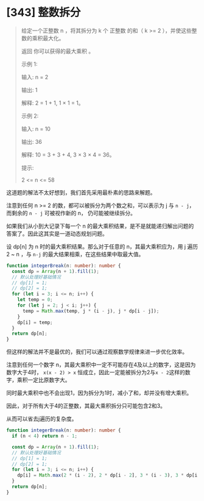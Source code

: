 # [343] 整数拆分

> 给定一个正整数 n ，将其拆分为 k 个 正整数 的和（ k >= 2 ），并使这些整数的乘积最大化。
>
> 返回 你可以获得的最大乘积 。
>
> 示例 1:
>
> 输入: n = 2
>
> 输出: 1
>
> 解释: 2 = 1 + 1, 1 × 1 = 1。
>
> 示例 2:
>
> 输入: n = 10
>
> 输出: 36
>
> 解释: 10 = 3 + 3 + 4, 3 × 3 × 4 = 36。
>
> 提示:
>
> 2 <= n <= 58

这道题的解法不太好想到，我们首先采用最朴素的思路来解题。

注意到任何 n >= 2 的数，都可以被拆分为两个数之和，可以表示为 j 与 `n - j`，而剩余的 `n - j` 可被视作新的 n， 仍可能被继续拆分。

如果我们从小到大记录下每一个 n 的最大乘积结果，是不是就能递归解出问题的答案了。因此这其实是一道动态规划问题。

设 dp[n] 为 n 时的最大乘积结果。那么对于任意的 n，其最大乘积应为，用 j 遍历 2 ~ n ，与 `n-j` 的最大结果相乘，在这些结果中取最大值。

```ts
function integerBreak(n: number): number {
  const dp = Array(n + 1).fill(1);
  // 默认处理好基础情况
  // dp[1] = 1;
  // dp[2] = 1;
  for (let i = 3; i <= n; i++) {
    let temp = 0;
    for (let j = 2; j < i; j++) {
      temp = Math.max(temp, j * (i - j), j * dp[i - j]);
    }
    dp[i] = temp;
  }
  return dp[n];
}
```

但这样的解法并不是最优的，我们可以通过观察数学规律来进一步优化效率。

注意到任何一个数字 n，其最大乘积中一定不可能存在4及以上的数字，这是因为数字大于4时， `x(x - 2) > x` 恒成立，因此一定能被拆分为2与`x - 2`这样的数字，乘积一定比原数字大。

同时最大乘积中也不会出现1，因为拆分为1时，减小了和，却并没有增大乘积。

因此，对于所有大于4的正整数，其最大乘积拆分只可能包含2和3。

从而可以省去j遍历的复杂度。

```ts
function integerBreak(n: number): number {
  if (n < 4) return n - 1;

  const dp = Array(n + 1).fill(1);
  // 默认处理好基础情况
  // dp[1] = 1;
  // dp[2] = 1;
  for (let i = 3; i <= n; i++) {
    dp[i] = Math.max(2 * (i - 2), 2 * dp[i - 2], 3 * (i - 3), 3 * dp[i - 3]);
  }
  return dp[n];
}
```
